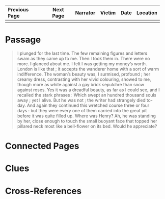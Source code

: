 | Previous Page | Next Page | Narrator | Victim | Date | Location |
|:--------------|:---------:|---------:|-------:|-----:|---------:|
|               |           |          |        |      |          |

# Passage
>I plunged for the last time. The few remaining figures and letters swam as they came up to me. Then I took them in. There were no more. I glanced about me. I felt I was getting my money’s worth. London is like that ; it accepts the wanderer home with a sort of warm indifference. The woman’s beauty was, I surmised, profound ; her creamy dress, contrasting with her vivid colouring, showed to me, though more as white against a gay brick sepulchre than snow against roses. Yes it was a dreadful beauty, as far as I could see, and I recalled the stark phrases : Which swept an hundred thousand souls away ; yet I alive. But he was not ; the writer had strangely died to-day. And again they continued this wretched course three or four days : but they were every one of them carried into the great pit before it was quite filled up. Where was Henry? Ah, he was standing by her, close enough to touch the small buoyant face that topped her pillared neck most like a bell-flower on its bed. Would he appreciate?
# Connected Pages
# Clues
# Cross-References
